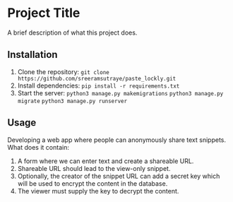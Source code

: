 # Project Title

A brief description of what this project does.

## Installation

1. Clone the repository: `git clone https://github.com/sreeramsutraye/paste_lockly.git`
2. Install dependencies: `pip install -r requirements.txt`
3. Start the server:
   `python3 manage.py makemigrations`
   `python3 manage.py migrate`
   `python3 manage.py runserver`

## Usage

Developing a web app where people can anonymously share text snippets.
What does it contain:

1. A form where we can enter text and create a shareable URL.
2. Shareable URL should lead to the view-only snippet.
3. Optionally, the creator of the snippet URL can add a secret key which will be used to encrypt the content in the database.
4. The viewer must supply the key to decrypt the content.
